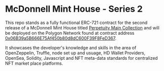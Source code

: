 # McDonnell Mint House - Series 2

This repo stands as a fully functional ERC-721 contract for the second release of a McDonnell Mint House titled [Perpetuity Main Collection](https://opensea.io/collection/perpetuity-main-collection) and will be deployed on the Polygon Network found at contract address [0x06B39a5B666E75Af450b80d8dC600F39F8FeD367](https://polygonscan.com/address/0x06b39a5b666e75af450b80d8dc600f39f8fed367).

It showcases the developer's knowledge and skills in the area of OpenZeppelin, Truffle, node set up and usuage, HD Wallet Providers, OpenSea, Solidity, Javascript and NFT meta-data standards for centralized NFT market place platforms.
